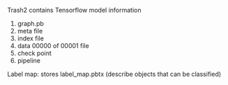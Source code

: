 Trash2 contains Tensorflow model information

1. graph.pb
2. meta file
3. index file
3. data 00000 of 00001 file
4. check point
5. pipeline

Label map: stores label_map.pbtx (describe objects that can be classified)
